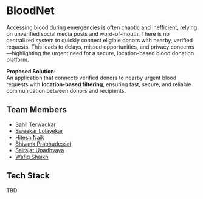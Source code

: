 # BloodNet

Accessing blood during emergencies is often chaotic and inefficient, relying on unverified social media posts and word-of-mouth. There is no centralized system to quickly connect eligible donors with nearby, verified requests. This leads to delays, missed opportunities, and privacy concerns—highlighting the urgent need for a secure, location-based blood donation platform.

**Proposed Solution:**  
An application that connects verified donors to nearby urgent blood requests with **location-based filtering**, ensuring fast, secure, and reliable communication between donors and recipients.

## Team Members
- [Sahil Terwadkar](https://github.com/Sahil5501)
- [Sweekar Lolayekar](https://github.com/member2)
- [Hitesh Naik](https://github.com/Rookie-sudo-bot)
- [Shivank Prabhudessai](https://GitHub.com/shivankxd)
- [Sairajat Upadhyaya](https://github.com/sairajatupadhyaya-maker)
- [Wafiq Shaikh](https://github.com/Wafiq-Xec)
## Tech Stack
TBD
